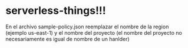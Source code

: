 # serverless-things!!!

En el archivo sample-policy.json reemplazar el nombre de la region (ejemplo us-east-1) y el nombre del proyecto (el nombre del proyecto no necesariamente es igual de nombre de un hanlder)